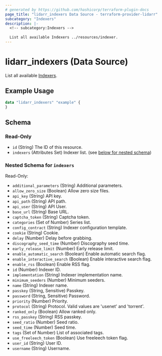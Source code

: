 ```yaml
---
# generated by https://github.com/hashicorp/terraform-plugin-docs
page_title: "lidarr_indexers Data Source - terraform-provider-lidarr"
subcategory: "Indexers"
description: |-
  <!-- subcategory:Indexers -->
  
  List all available Indexers ../resources/indexer.
---
```


# lidarr_indexers (Data Source)

<!-- subcategory:Indexers -->
List all available [Indexers](../resources/indexer).

## Example Usage

```terraform
data "lidarr_indexers" "example" {
}
```

<!-- schema generated by tfplugindocs -->
## Schema

### Read-Only

- `id` (String) The ID of this resource.
- `indexers` (Attributes Set) Indexer list. (see [below for nested schema](#nestedatt--indexers))

<a id="nestedatt--indexers"></a>
### Nested Schema for `indexers`

Read-Only:

- `additional_parameters` (String) Additional parameters.
- `allow_zero_size` (Boolean) Allow zero size files.
- `api_key` (String) API key.
- `api_path` (String) API path.
- `api_user` (String) API User.
- `base_url` (String) Base URL.
- `captcha_token` (String) Captcha token.
- `categories` (Set of Number) Series list.
- `config_contract` (String) Indexer configuration template.
- `cookie` (String) Cookie.
- `delay` (Number) Delay before grabbing.
- `discography_seed_time` (Number) Discography seed time.
- `early_release_limit` (Number) Early release limit.
- `enable_automatic_search` (Boolean) Enable automatic search flag.
- `enable_interactive_search` (Boolean) Enable interactive search flag.
- `enable_rss` (Boolean) Enable RSS flag.
- `id` (Number) Indexer ID.
- `implementation` (String) Indexer implementation name.
- `minimum_seeders` (Number) Minimum seeders.
- `name` (String) Indexer name.
- `passkey` (String, Sensitive) Passkey.
- `password` (String, Sensitive) Password.
- `priority` (Number) Priority.
- `protocol` (String) Protocol. Valid values are 'usenet' and 'torrent'.
- `ranked_only` (Boolean) Allow ranked only.
- `rss_passkey` (String) RSS passkey.
- `seed_ratio` (Number) Seed ratio.
- `seed_time` (Number) Seed time.
- `tags` (Set of Number) List of associated tags.
- `use_freeleech_token` (Boolean) Use freeleech token flag.
- `user_id` (String) User ID.
- `username` (String) Username.


